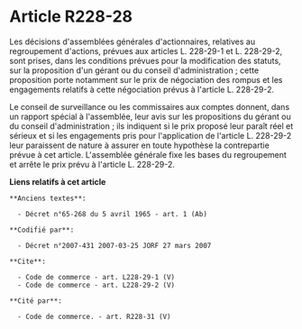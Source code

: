 # Article R228-28

Les décisions d'assemblées générales d'actionnaires, relatives au regroupement d'actions, prévues aux articles L. 228-29-1 et
L. 228-29-2, sont prises, dans les conditions prévues pour la modification des statuts, sur la proposition d'un gérant ou du
conseil d'administration ; cette proposition porte notamment sur le prix de négociation des rompus et les engagements
relatifs à cette négociation prévus à l'article L. 228-29-2. 

Le conseil de surveillance ou les commissaires aux comptes donnent, dans un rapport spécial à l'assemblée, leur avis sur les
propositions du gérant ou du conseil d'administration ; ils indiquent si le prix proposé leur paraît réel et sérieux et si
les engagements pris pour l'application de l'article L. 228-29-2 leur paraissent de nature à assurer en toute hypothèse la
contrepartie prévue à cet article. L'assemblée générale fixe les bases du regroupement et arrête le prix prévu à l'article L.
228-29-2.

**Liens relatifs à cet article**

	**Anciens textes**:

	  - Décret n°65-268 du 5 avril 1965 - art. 1 (Ab)

	**Codifié par**:

	  - Décret n°2007-431 2007-03-25 JORF 27 mars 2007

	**Cite**:

	  - Code de commerce - art. L228-29-1 (V)
	  - Code de commerce - art. L228-29-2 (V)

	**Cité par**:

	  - Code de commerce. - art. R228-31 (V)
